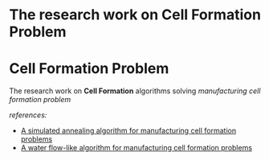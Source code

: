 # The research work on Cell Formation Problem

# Cell Formation Problem
The research work on **Cell Formation** algorithms solving *manufacturing cell formation problem*

*references:*
 - [A simulated annealing algorithm for manufacturing cell formation problems](https://ir.nctu.edu.tw/bitstream/11536/9500/1/000253183700003.pdf)<br>
 - [A water flow-like algorithm for manufacturing cell formation problems
](https://www.researchgate.net/publication/46491162_A_water_flow-like_algorithm_for_manufacturing_cell_formation_problems) <br>
